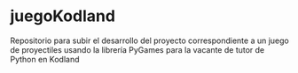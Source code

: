 # juegoKodland
Repositorio para subir el desarrollo del proyecto correspondiente a un juego de proyectiles usando la librería PyGames para la vacante de tutor de Python en Kodland

